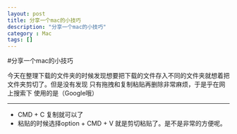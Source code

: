 ```yaml
---
layout: post
title: 分享一个mac的小技巧
description: "分享一个mac的小技巧"
category : Mac
tags: []
---
```



#分享一个mac的小技巧

今天在整理下载的文件夹的时候发现想要把下载的文件存入不同的文件夹就想着把文件夹剪切了。但是没有发现  只有拖拽和复制粘贴再删除非常麻烦，于是乎在网上搜索下 使用的是（Google哦）

---------
- CMD + C 复制就可以了 
- 粘贴的时候选择option + CMD + V 就是剪切粘贴了。是不是非常的方便呢。

